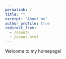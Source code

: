 ```yaml
---
permalink: /
title: ""
excerpt: "About me"
author_profile: true
redirect_from: 
  - /about/
  - /about.html
---
```


Welcome to my homepage! 

